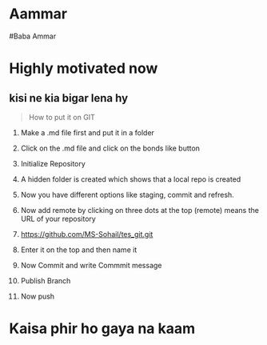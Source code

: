 # Aammar
#Baba Ammar
# Highly motivated now
## kisi ne kia bigar lena hy

> How to put it on GIT


1. Make a .md file first and put it in a folder
  
2. Click on the .md file and click on the bonds like button
  
3. Initialize Repository

4. A hidden folder is created which shows that a local repo is created

5. Now you have different options like staging, commit and refresh.

6. Now add remote by clicking on three dots at the top (remote) means the URL of your repository

7. https://github.com/MS-Sohail/tes_git.git

8. Enter it on the top and then name it

9. Now Commit and write Commmit message

10. Publish Branch

11. Now push

# Kaisa phir ho gaya na kaam